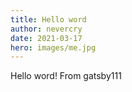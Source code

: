 ```yaml
---
title: Hello word
author: nevercry
date: 2021-03-17
hero: images/me.jpg
---
```

Hello word! From gatsby111
